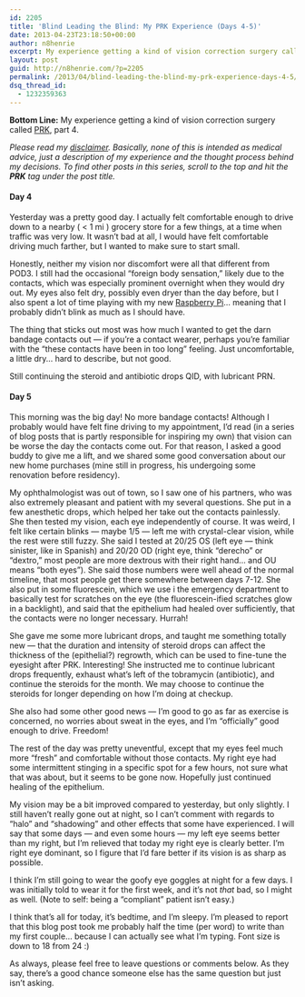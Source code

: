 ```yaml
---
id: 2205
title: 'Blind Leading the Blind: My PRK Experience (Days 4-5)'
date: 2013-04-23T23:18:50+00:00
author: n8henrie
excerpt: My experience getting a kind of vision correction surgery called PRK, part 4.
layout: post
guid: http://n8henrie.com/?p=2205
permalink: /2013/04/blind-leading-the-blind-my-prk-experience-days-4-5/
dsq_thread_id:
  - 1232359363
---
```

**Bottom Line:** My experience getting a kind of vision correction surgery called <a target="_blank" href="http://en.wikipedia.org/wiki/Photorefractive_keratectomy" title="Photorefractive keratectomy - Wikipedia, the free encyclopedia">PRK</a>, part 4.<!--more-->

_Please read my [disclaimer](http://n8henrie.com/disclaimer). Basically, none of this is intended as medical advice, just a description of my experience and the thought process behind my decisions. To find other posts in this series, scroll to the top and hit the **PRK** tag under the post title._

#### Day 4

Yesterday was a pretty good day. I actually felt comfortable enough to drive down to a nearby ( < 1 mi ) grocery store for a few things, at a time when traffic was very low. It wasn&#8217;t bad at all, I would have felt comfortable driving much farther, but I wanted to make sure to start small.

Honestly, neither my vision nor discomfort were all that different from POD3. I still had the occasional &#8220;foreign body sensation,&#8221; likely due to the contacts, which was especially prominent overnight when they would dry out. My eyes also felt dry, possibly even dryer than the day before, but I also spent a lot of time playing with my new <a target="_blank" href="http://www.raspberrypi.org/" title="Raspberry Pi | An ARM GNU/Linux box for $25. Take a byte!">Raspberry Pi</a>&#8230; meaning that I probably didn&#8217;t blink as much as I should have.

The thing that sticks out most was how much I wanted to get the darn bandage contacts out &#8212; if you&#8217;re a contact wearer, perhaps you&#8217;re familiar with the &#8220;these contacts have been in too long&#8221; feeling. Just uncomfortable, a little dry&#8230; hard to describe, but not good.

Still continuing the steroid and antibiotic drops QID, with lubricant PRN.

#### Day 5

This morning was the big day! No more bandage contacts! Although I probably would have felt fine driving to my appointment, I&#8217;d read (in a series of blog posts that is partly responsible for inspiring my own) that vision can be worse the day the contacts come out. For that reason, I asked a good buddy to give me a lift, and we shared some good conversation about our new home purchases (mine still in progress, his undergoing some renovation before residency).

My ophthalmologist was out of town, so I saw one of his partners, who was also extremely pleasant and patient with my several questions. She put in a few anesthetic drops, which helped her take out the contacts painlessly. She then tested my vision, each eye independently of course. It was weird, I felt like certain blinks &#8212; maybe 1/5 &#8212; left me with crystal-clear vision, while the rest were still fuzzy. She said I tested at 20/25 OS (left eye &#8212; think sinister, like in Spanish) and 20/20 OD (right eye, think &#8220;derecho&#8221; or &#8220;dextro,&#8221; most people are more dextrous with their right hand&#8230; and OU means &#8220;both eyes&#8221;). She said those numbers were well ahead of the normal timeline, that most people get there somewhere between days 7-12. She also put in some fluorescein, which we use i the emergency department to basically test for scratches on the eye (the fluorescein-ified scratches glow in a backlight), and said that the epithelium had healed over sufficiently, that the contacts were no longer necessary. Hurrah!

She gave me some more lubricant drops, and taught me something totally new &#8212; that the duration and intensity of steroid drops can affect the thickness of the (epithelial?) regrowth, which can be used to fine-tune the eyesight after PRK. Interesting! She instructed me to continue lubricant drops frequently, exhaust what&#8217;s left of the tobramycin (antibiotic), and continue the steroids for the month. We may choose to continue the steroids for longer depending on how I&#8217;m doing at checkup.

She also had some other good news &#8212; I&#8217;m good to go as far as exercise is concerned, no worries about sweat in the eyes, and I&#8217;m &#8220;officially&#8221; good enough to drive. Freedom!

The rest of the day was pretty uneventful, except that my eyes feel much more &#8220;fresh&#8221; and comfortable without those contacts. My right eye had some intermittent stinging in a specific spot for a few hours, not sure what that was about, but it seems to be gone now. Hopefully just continued healing of the epithelium.

My vision may be a bit improved compared to yesterday, but only slightly. I still haven&#8217;t really gone out at night, so I can&#8217;t comment with regards to &#8220;halo&#8221; and &#8220;shadowing&#8221; and other effects that some have experienced. I will say that some days &#8212; and even some hours &#8212; my left eye seems better than my right, but I&#8217;m relieved that today my right eye is clearly better. I&#8217;m right eye dominant, so I figure that I&#8217;d fare better if its vision is as sharp as possible.

I think I&#8217;m still going to wear the goofy eye goggles at night for a few days. I was initially told to wear it for the first week, and it&#8217;s not _that_ bad, so I might as well. (Note to self: being a &#8220;compliant&#8221; patient isn&#8217;t easy.)

I think that&#8217;s all for today, it&#8217;s bedtime, and I&#8217;m sleepy. I&#8217;m pleased to report that this blog post took me probably half the time (per word) to write than my first couple&#8230; because I can actually see what I&#8217;m typing. Font size is down to 18 from 24 :)

As always, please feel free to leave questions or comments below. As they say, there&#8217;s a good chance someone else has the same question but just isn&#8217;t asking.